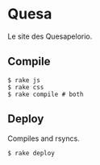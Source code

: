 Quesa
=====

Le site des Quesapelorio.

Compile
-------

    $ rake js
    $ rake css
    $ rake compile # both

Deploy
------

Compiles and rsyncs.

    $ rake deploy
